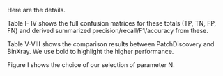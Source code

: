 Here are the details.

Table I- IV shows the full confusion matrices for these totals (TP, TN, FP, FN) and derived summarized precision/recall/F1/accuracy from these.

Table V-VIII shows the comparison results between PatchDiscovery and BinXray. We use bold to highlight the higher performance.

Figure I shows the choice of our selection of parameter N. 

